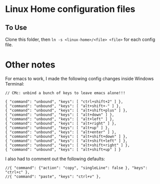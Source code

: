 # Linux Home configuration files
## To Use
Clone this folder, then `ln -s <linux-home>/<file> <file>` for each config file.

# Other notes
For emacs to work, I made the following config changes inside Windows Terminal:
```
// CMc: unbind a bunch of keys to leave emacs alone!!!

{ "command": "unbound", "keys": [ "ctrl+shift+2" ] },
{ "command": "unbound", "keys": [ "alt+shift+-" ] },
{ "command": "unbound", "keys": [ "alt+shift+plus" ] },
{ "command": "unbound", "keys": [ "alt+down" ] },
{ "command": "unbound", "keys": [ "alt+left" ] },
{ "command": "unbound", "keys": [ "alt+right" ] },
{ "command": "unbound", "keys": [ "alt+up" ] },
{ "command": "unbound", "keys": [ "alt+enter" ] },
{ "command": "unbound", "keys": [ "alt+shift+down" ] },
{ "command": "unbound", "keys": [ "alt+shift+left" ] },
{ "command": "unbound", "keys": [ "alt+shift+right" ] },
{ "command": "unbound", "keys": [ "alt+shift+up" ] }
```

I also had to comment out the following defaults:
```
//{ "command": {"action": "copy", "singleLine": false }, "keys": "ctrl+c" },
//{ "command": "paste", "keys": "ctrl+v" },
```
